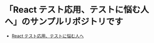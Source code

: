 # 「React テスト応用、テストに悩む人へ」のサンプルリポジトリです

- [React テスト応用、テストに悩む人へ](https://zenn.dev/tkdn/books/react-testing-patterns)
